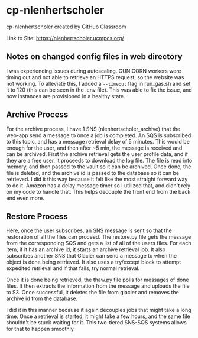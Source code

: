 # cp-nlenhertscholer
cp-nlenhertscholer created by GitHub Classroom

Link to Site: https://nlenhertscholer.ucmpcs.org/

## Notes on changed config files in web directory
I was experiencing issues during autoscaling. GUNICORN workers were timing out and not able to retrieve an HTTPS request,
so the website was not working. To alleviate this, I added a `--timeout` flag in run_gas.sh and set it to 120 (this can be seen in the .env file). This was able to fix the issue, and now instances are provisioned in a healthy state.

## Archive Process
For the archive process, I have 1 SNS (nlenhertscholer_archive) that the web-app send a message to once a job is completed.
An SQS is subscribed to this topic, and has a message retrieval delay of 5 minutes. This would be enough for the user,
and then after ~5 min, the message is received and can be archived.
First the archive retrieval gets the user profile data, and if they are a free user, it proceeds to download the log file. The file is read into memory, and then passed to the 
vault so it can be archived. Once done, the file is deleted, and the archive id is passed
to the database so it can be retrieved. I did it this way because it felt like the most straight forward way to do it. Amazon has a delay message timer so I utilized that, and didn't rely on my code to handle that. This helps decouple the front end from the back end even more.

## Restore Process
Here, once the user subscribes, an SNS message is sent so that the restoration of all the files can proceed.  The restore.py file gets the message from the corresponding SQS and gets a list of all of the users files. For each item, if it has an archive id, it starts an archive retrieval job. It also subscribes another SNS that Glacier can send a message to when the object is done being retrieved. It also uses a
try/except block to attempt expedited retrieval and if that fails, try normal retrieval.

Once it is done being retrieved, the thaw.py file polls for messages of done files. It then extracts the information from the message and uploads the file to S3. Once successful, it deletes the file from glacier and removes the archive id from the database.

I did it in this manner because it again decouples jobs that might take a long time. Once a retrieval is started, it might take a few hours, and the same file shouldn't be stuck waiting for it. This two-tiered SNS-SQS systems allows for that to happen smoothly.